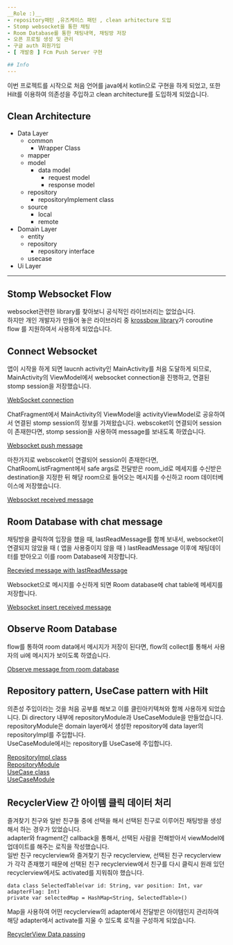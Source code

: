 ```yaml
---
__Role :)__
- repository패턴 ,유즈케이스 패턴 , clean arhitecture 도입 
- Stomp websocket을 통한 채팅
- Room Database를 통한 채팅내역, 채팅방 저장
- 오픈 프로필 생성 및 관리
- 구글 auth 회원가입  
- [ 개발중 ] Fcm Push Server 구현

## Info
---
```

이번 프로젝트를 시작으로 처음 언어를 java에서 kotlin으로 구현을 하게 되었고,
또한 Hilt를 이용하여 의존성을 주입하고 clean architecture를 도입하게 되었습니다.


## Clean Architecture

+ Data Layer
  - common
    * Wrapper Class
  - mapper
  - model
    * data model
      - request model
      - response model 
  - repository
    * repositoryImplement class
  - source
    * local
    * remote
+ Domain Layer
  - entity
  - repository
    * repository interface
  - usecase
+ Ui Layer

___   
## Stomp Websocket Flow
websocket관련한 library를 찾아보니 공식적인 라이브러리는 없었습니다.   
하지만 개인 개발자가 만들어 놓은 라이브러리 중 [krossbow library](https://joffrey-bion.github.io/krossbow/)가 coroutine flow
를 지원하여서 사용하게 되었습니다.   

## Connect Websocket
앱이 시작을 하게 되면 laucnh activity인 MainActivity를 처음 도달하게 되므로, 
MainActivity의 ViewModel에서 websocket connection을 진행하고, 연결된 stomp session을 저장했습니다. 

[WebSocket connection]()

ChatFragment에서 MainActivity의 ViewModel을 activityViewModel로 공유하여서 연결된 stomp session의 정보를 가져왔습니다. webscoket이 연결되어 session이 존재한다면, stomp session을 사용하여 message를 보내도록 하였습니다.   

[Websocket push message]()

마찬가지로 webscoket이 연결되어 session이 존재한다면, ChatRoomListFragment에서 safe args로 전달받은 room_id로 메세지를 수신받은 destination을 지정한 뒤 해당 room으로 들어오는 메시지를 수신하고 room 데이터베이스에 저장했습니다.   

[Websocket received message]()

## Room Database with chat message

채팅방을 클릭하여 입장을 했을 때, lastReadMessage를 함께 보내서, websocket이 연결되지 않았을 때 ( 앱을 사용중이지 않을 때 ) lastReadMessage 이후에 채팅데이터를 받아오고 이를 room Database에 저장합니다. 

[Recevied message with lastReadMessage]()

Websocket으로 메시지를 수신하게 되면 Room database에 chat table에 메세지를 저장합니다. 

[Websocket insert received message]()

## Observe Room Database
flow를 통하여 room data에서 메시지가 저장이 된다면, flow의 collect를 통해서 사용자의 ui에 메시지가 보이도록 하였습니다.

[Observe message from room database]()


## Repository pattern, UseCase pattern with Hilt
의존성 주입이라는 것을 처음 공부를 해보고 이를 클린아키텍쳐와 함께 사용하게 되었습니다. 
Di directory 내부에 repositoryModule과 UseCaseModule을 만들었습니다.
repositoryModule은 domain layer에서 생성한 repository에 data layer의 repositoryImpl를 주입합니다.  
UseCaseModule에서는 repository를 UseCase에 주입합니다.

[RepositoryImpl class]()   
[RepositoryModule]()   
[UseCase class]()   
[UseCaseModule]()  

## RecyclerView 간 아이템 클릭 데이터 처리
즐겨찾기 친구와 일반 친구들 중에 선택을 해서 선택된 친구로 이루어진 채팅방을 생성해서 하는 경우가 있었습니다.   
adapter와 fragment간 callback을 통해서, 선택된 사람을 전해받아서 viewModel에 업데이트를 해주는 로직을 작성했습니다.   
일반 친구 recyclerview와 즐겨찾기 친구 recyclerview, 선택된 친구 recyclerview가 각각 존재했기 때문에 선택된 친구 recyclerview에서 친구를 다시 클릭시 원래 있던 recyclerview에서도 activated를 지워줘야 했습니다.    
~~~
data class SelectedTable(var id: String, var position: Int, var adapterFlag: Int)
private var selectedMap = HashMap<String, SelectedTable>()
~~~
Map을 사용하여 어떤 recyclerview의 adapter에서 전달받은 아이템인지 관리하여 
해당 adapter에서 activate를 지울 수 있도록 로직을 구성하게 되었습니다. 

[RecyclerView Data passing]()




